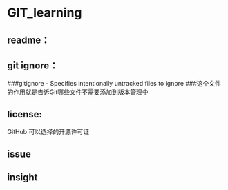 # GIT_learning
## readme：

## git ignore：
###gitignore - Specifies intentionally untracked files to ignore
###这个文件的作用就是告诉Git哪些文件不需要添加到版本管理中

## license:
 GitHub 可以选择的开源许可证

## issue
## insight
